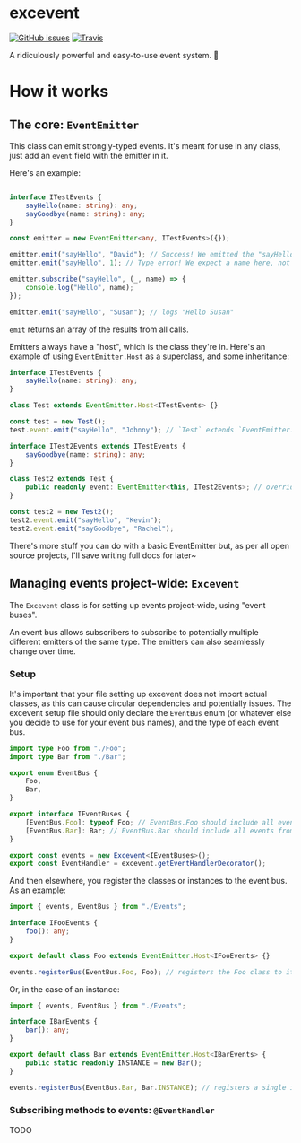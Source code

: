 # excevent
[![GitHub issues](https://img.shields.io/github/issues/WaywardGame/excevent.svg?style=flat-square)](https://github.com/WaywardGame/excevent)
[![Travis](https://img.shields.io/travis/com/WaywardGame/excevent.svg?style=flat-square)](https://travis-ci.com/WaywardGame/excevent)

A ridiculously powerful and easy-to-use event system. 🚀

# How it works

## The core: `EventEmitter`

This class can emit strongly-typed events. It's meant for use in any class, just add an `event` field with the emitter in it. 

Here's an example:

```ts

interface ITestEvents {
	sayHello(name: string): any;
	sayGoodbye(name: string): any;
}

const emitter = new EventEmitter<any, ITestEvents>({});

emitter.emit("sayHello", "David"); // Success! We emitted the "sayHello" event with the correct parameters
emitter.emit("sayHello", 1); // Type error! We expect a name here, not a number

emitter.subscribe("sayHello", (_, name) => {
	console.log("Hello", name);
});

emitter.emit("sayHello", "Susan"); // logs "Hello Susan"

```

`emit` returns an array of the results from all calls.

Emitters always have a "host", which is the class they're in. Here's an example of using `EventEmitter.Host` as a superclass, and some inheritance:

```ts
interface ITestEvents {
	sayHello(name: string): any;
}

class Test extends EventEmitter.Host<ITestEvents> {}

const test = new Test();
test.event.emit("sayHello", "Johnny"); // `Test` extends `EventEmitter.Host`, which has a field `event: EventEmitter`

interface ITest2Events extends ITestEvents {
	sayGoodbye(name: string): any;
}

class Test2 extends Test {
	public readonly event: EventEmitter<this, ITest2Events>; // override with an emitter of additional events
}

const test2 = new Test2();
test2.event.emit("sayHello", "Kevin");
test2.event.emit("sayGoodbye", "Rachel");

```

There's more stuff you can do with a basic EventEmitter but, as per all open source projects, I'll save writing full docs for later~


## Managing events project-wide: `Excevent`

The `Excevent` class is for setting up events project-wide, using "event buses".

An event bus allows subscribers to subscribe to potentially multiple different emitters of the same type. The emitters can also seamlessly change over time.

### Setup

It's important that your file setting up excevent does not import actual classes, as this can cause circular dependencies and potentially issues. The excevent setup file should only declare the `EventBus` enum (or whatever else you decide to use for your event bus names), and the type of each event bus.

```ts
import type Foo from "./Foo";
import type Bar from "./Bar";

export enum EventBus {
	Foo,
	Bar,
}

export interface IEventBuses {
	[EventBus.Foo]: typeof Foo; // EventBus.Foo should include all events from all instances of the Foo class
	[EventBus.Bar]: Bar; // EventBus.Bar should include all events from the single registered instance of the Bar class
}

export const events = new Excevent<IEventBuses>();
export const EventHandler = excevent.getEventHandlerDecorator();
```

And then elsewhere, you register the classes or instances to the event bus. As an example:

```ts
import { events, EventBus } from "./Events";

interface IFooEvents {
	foo(): any;
}

export default class Foo extends EventEmitter.Host<IFooEvents> {}

events.registerBus(EventBus.Foo, Foo); // registers the Foo class to its event bus
```

Or, in the case of an instance:

```ts
import { events, EventBus } from "./Events";

interface IBarEvents {
	bar(): any;
}

export default class Bar extends EventEmitter.Host<IBarEvents> {
	public static readonly INSTANCE = new Bar();
}

events.registerBus(EventBus.Bar, Bar.INSTANCE); // registers a single instance of the Bar class to its event bus
```

### Subscribing methods to events: `@EventHandler`

TODO

